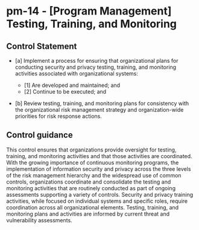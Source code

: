 # pm-14 - \[Program Management\] Testing, Training, and Monitoring

## Control Statement

- \[a\] Implement a process for ensuring that organizational plans for conducting security and privacy testing, training, and monitoring activities associated with organizational systems:

  - \[1\] Are developed and maintained; and
  - \[2\] Continue to be executed; and

- \[b\] Review testing, training, and monitoring plans for consistency with the organizational risk management strategy and organization-wide priorities for risk response actions.

## Control guidance

This control ensures that organizations provide oversight for testing, training, and monitoring activities and that those activities are coordinated. With the growing importance of continuous monitoring programs, the implementation of information security and privacy across the three levels of the risk management hierarchy and the widespread use of common controls, organizations coordinate and consolidate the testing and monitoring activities that are routinely conducted as part of ongoing assessments supporting a variety of controls. Security and privacy training activities, while focused on individual systems and specific roles, require coordination across all organizational elements. Testing, training, and monitoring plans and activities are informed by current threat and vulnerability assessments.
